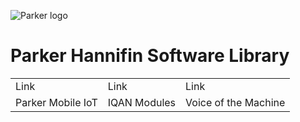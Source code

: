 ![Parker logo](https://upload.wikimedia.org/wikipedia/commons/thumb/9/9e/Parker_Hannifin.svg/640px-Parker_Hannifin.svg.png "Parker logo")
# Parker Hannifin Software Library
|             |              |            |
| ----------- | ----------- | ----------- |
| Link      | Link       |Link       |
| Parker Mobile IoT   | IQAN Modules        | Voice of the Machine   |
